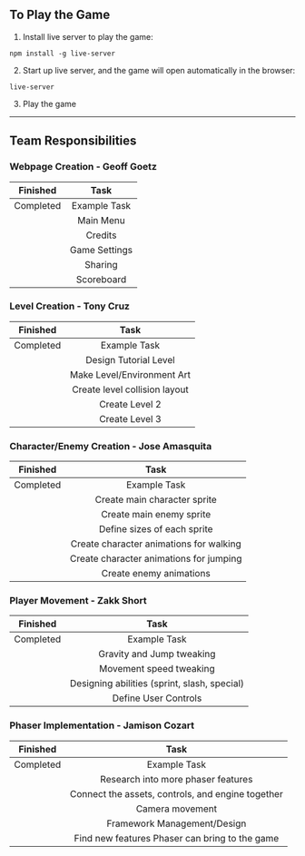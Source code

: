 ## To Play the Game

1. Install live server to play the game:
```
npm install -g live-server
```
2. Start up live server, and the game will open automatically in the browser:
```
live-server
```
3. Play the game

<hr>

## Team Responsibilities

### Webpage Creation - Geoff Goetz

|Finished|Task|
|:-:|:-:|
|Completed|Example Task|
||Main Menu|
||Credits|
||Game Settings|
||Sharing|
||Scoreboard|

### Level Creation - Tony Cruz

|Finished|Task|
|:-:|:-:|
|Completed|Example Task|
||Design Tutorial Level|
||Make Level/Environment Art|
||Create level collision layout|
||Create Level 2|
||Create Level 3|

### Character/Enemy Creation - Jose Amasquita

|Finished|Task|
|:-:|:-:|
|Completed|Example Task|
||Create main character sprite|
||Create main enemy sprite|
||Define sizes of each sprite|
||Create character animations for walking|
||Create character animations for jumping|
||Create enemy animations|

### Player Movement - Zakk Short

|Finished|Task|
|:-:|:-:|
|Completed|Example Task|
||Gravity and Jump tweaking|
||Movement speed tweaking|
||Designing abilities (sprint, slash, special)|
||Define User Controls|

### Phaser Implementation - Jamison Cozart

|Finished|Task|
|:-:|:-:|
|Completed|Example Task|
||Research into more phaser features|
||Connect the assets, controls, and engine together|
||Camera movement|
||Framework Management/Design|
||Find new features Phaser can bring to the game|